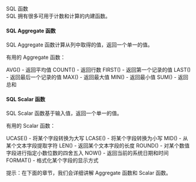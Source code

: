  SQL 函数  
SQL 拥有很多可用于计数和计算的内建函数。

 

#### SQL Aggregate 函数

 SQL Aggregate 函数计算从列中取得的值，返回一个单一的值。

 有用的 Aggregate 函数：

 
AVG() - 返回平均值
 COUNT() - 返回行数
 FIRST() - 返回第一个记录的值
 LAST() - 返回最后一个记录的值
 MAX() - 返回最大值
 MIN() - 返回最小值
 SUM() - 返回总和
 


#### SQL Scalar 函数

 SQL Scalar 函数基于输入值，返回一个单一的值。

 有用的 Scalar 函数：

 
UCASE() - 将某个字段转换为大写
 LCASE() - 将某个字段转换为小写
 MID() - 从某个文本字段提取字符
 LEN() - 返回某个文本字段的长度
 ROUND() - 对某个数值字段进行指定小数位数的四舍五入
 NOW() - 返回当前的系统日期和时间
 FORMAT() - 格式化某个字段的显示方式
 
提示：在下面的章节，我们会详细讲解 Aggregate 函数和 Scalar 函数。

 





